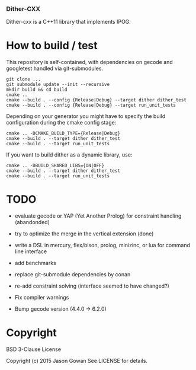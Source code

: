 ### Dither-CXX

Dither-cxx is a C++11 library that implements IPOG.

# How to build / test
This repository is self-contained, with dependencies on gecode and googletest handled via git-submodules.

    git clone ...
    git submodule update --init --recursive
    mkdir build && cd build
    cmake ..
    cmake --build . --config {Release|Debug} --target dither dither_test 
    cmake --build . --config {Release|Debug} --target run_unit_tests 

Depending on your generator you might have to specify the build configuration during the cmake config stage:

    cmake .. -DCMAKE_BUILD_TYPE={Release|Debug}
    cmake --build . --target dither dither_test
    cmake --build . --target run_unit_tests

If you want to build dither as a dynamic library, use:

    cmake .. -DBUILD_SHARED_LIBS={ON|OFF}
    cmake --build . --target dither dither_test
    cmake --build . --target run_unit_tests

# TODO

* evaluate gecode or YAP (Yet Another Prolog) for constraint handling (abandonded)
* try to optimize the merge in the vertical extension (done)
* write a DSL in mercury, flex/bison, prolog, minizinc, or lua for command line interface
* add benchmarks

* replace git-submodule dependencies by conan
* re-add constraint solving (interface seemed to have changed?)
* Fix compiler warnings
* Bump gecode version (4.4.0 -> 6.2.0)

# Copyright
BSD 3-Clause License

Copyright (c) 2015 Jason Gowan See LICENSE for details.
